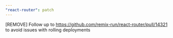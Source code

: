 ```yaml
---
"react-router": patch
---
```


[REMOVE] Follow up to https://github.com/remix-run/react-router/pull/14321 to avoid issues with rolling deployments
